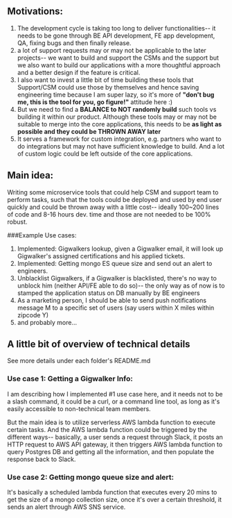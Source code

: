 ## Motivations: 
1. The development cycle is taking too long to deliver functionalities-- it needs to be gone through BE API development, FE app development, QA, fixing bugs and then finally release.  
2. a lot of support requests may or may not be applicable to the later projects-- we want to build and support the CSMs and the support but we also want to build our applications with a more thoughtful approach and a better design if the feature is critical.
3. I also want to invest a little bit of time building these tools that Support/CSM could use those by themselves and hence saving engineering time because I am super lazy, so it's more of **"don't bug me, this is the tool for you, go figure!"** attitude here :)
4. But we need to find a **BALANCE to NOT randomly build** such tools vs building it within our product. Although these tools may or may not be suitable to merge into the core applications, this needs to be **as light as possible and they could be THROWN AWAY later**
5. It serves a framework for custom integration, e.g. partners who want to do integrations but may not have sufficient knowledge to build.  And a lot of custom logic could be left outside of the core applications.
 
## Main idea: 
Writing some microservice tools that could help CSM and support team to perform tasks, such that the tools could be deployed and used by end user quickly and could be thrown away with a little cost-- ideally 100~200 lines of code and 8-16 hours dev. time and those are not needed to be 100% robust.

###Example Use cases: 
1. Implemented: Gigwalkers lookup, given a Gigwalker email, it will look up Gigwalker's assigned certifications and his applied tickets.
2. Implemented: Getting mongo ES queue size and send out an alert to engineers.
3. Unblacklist Gigwalkers, if a Gigwalker is blacklisted, there's no way to unblock him (neither API/FE able to do so)-- the only way as of now is to stamped the application status on DB manually by BE engineers
4. As a marketing person, I should be able to send push notifications message M to a specific set of users (say users within X miles within zipcode Y)
5. and probably more...


## A little bit of overview of technical details
See more details under each folder's README.md
### Use case 1: Getting a Gigwalker Info:
I am describing how I implemented #1 use case here, and it needs not to be a slash command, it could be a curl, or a command line tool, as long as it's easily accessible to non-technical team members.  

But the main idea is to utilize serverless AWS lambda function to execute certain tasks.  And the AWS lambda function could be triggered by the different ways-- basically, a user sends a request through Slack, it posts an HTTP request to AWS API gateway, it then triggers AWS lambda function to query Postgres DB and getting all the information, and then populate the response back to Slack.  

### Use case 2: Getting mongo queue size and alert:
It's basically a scheduled lambda function that executes every 20 mins to get the size of a mongo collection size, once it's over a certain threshold, it sends an alert through AWS SNS service.